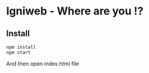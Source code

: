 # Igniweb - Where are you !?

## Install

    npm install
    npm start

And then open index.html file
